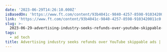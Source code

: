 ```yaml
---
date: '2023-06-29T14:26:10.000Z'
isBasedOn: 'https://www.ft.com/content/93b4041c-9840-4257-8598-9103420011c0'
link: 'https://www.ft.com/content/93b4041c-9840-4257-8598-9103420011c0'
slug: >-
  2023-06-29-advertising-industry-seeks-refunds-over-youtube-skippable-ads-or-financial-t
tags:
  - ad tech
title: Advertising industry seeks refunds over YouTube skippable ads | Financial T
---
```


